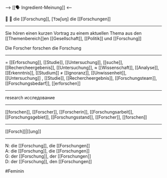 --> [[🗣️ Ingredient-Meinung]] <--

🔬 🔴 die [[Forschung]], [ˈfɔʁʃʊŋ]
die [[Forschungen]]

---
Sie hören einen kurzen Vortrag zu einem aktuellen Thema aus den [[Themenbereich]]en [[Gesellschaft]], [[Politik]] und [[Forschung]]

Die Forscher forschen die Forschung

---
= [[Erforschung]], [[Studie]], [[Untersuchung]], [[suche]], [[Rechercheergebenis]], [[Untersuchung]],
≈ [[Wissenschaft]], [[Analyse]], [[Erkenntnis]], [[Studium]]
≠ [[Ignoranz]], [[Unwissenheit]], [[Untersuchung]]
, [[Studie]], [[Rechercheergebnis]], [[Forschungsteam]], [[Forschungsbedarf]], [[erforschen]]

---
research
исследование

---
[[forschen]], [[Forscher]], [[Forscherin]], [[Forschungsarbeit]], [[Forschungsgebiet]], [[Forschungsstand]],  [[Forscher]], [[forschen]]

---
[[Forsch]]|[[ung]]


---
N: die [[Forschung]], die [[Forschungen]]  
A: die [[Forschung]], die [[Forschungen]]  
G: der [[Forschung]], der [[Forschungen]]  
D: der [[Forschung]], den [[Forschungen]]

#Feminin 